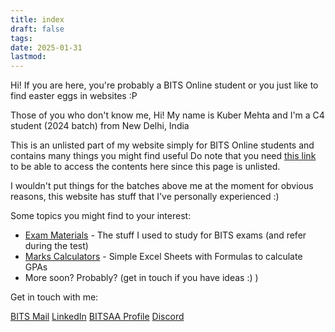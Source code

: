 ```yaml
---
title: index
draft: false
tags: 
date: 2025-01-31
lastmod:
---
```

Hi! If you are here, you're probably a BITS Online student 
or you just like to find easter eggs in websites :P

Those of you who don't know me,
Hi! My name is Kuber Mehta and I'm a C4 student (2024 batch) from New Delhi, India

This is an unlisted part of my website simply for BITS Online students and contains many things you might find useful
Do note that you need [this link](https://kuberwastaken.github.io/blog/BITS) to be able to access the contents here since this page is unlisted.

I wouldn't put things for the batches above me at the moment for obvious reasons, this website has stuff that I've personally experienced :)

Some topics you might find to your interest:

- [Exam Materials](https://kuberwastaken.github.io/blog/BITS/Exam-Materials/index) - The stuff I used to study for BITS exams (and refer during the test)
- [Marks Calculators](https://kuberwastaken.github.io/blog/BITS/Marks-Calculators/index) - Simple Excel Sheets with Formulas to calculate GPAs
- More soon? Probably? (get in touch if you have ideas :) )

Get in touch with me:

[BITS Mail](Mail:2024eb01487@online.bits-pilani.ac.in) [LinkedIn](https://www.linkedin.com/in/kubermehta/)
[BITSAA Profile](https://www.bitsaa.org/profile/view/kuber-mehta-1) [Discord](https://discord.com/users/1296085958374068316)